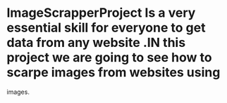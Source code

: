 # ImageScrapperProject Is a very essential skill for everyone to get data from any website .IN this project we are going to see how to scarpe images from websites using 
images.
